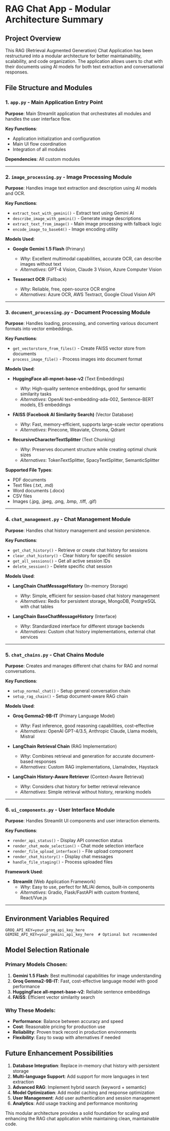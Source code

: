 # RAG Chat App - Modular Architecture Summary

## Project Overview
This RAG (Retrieval Augmented Generation) Chat Application has been restructured into a modular architecture for better maintainability, scalability, and code organization. The application allows users to chat with their documents using AI models for both text extraction and conversational responses.

## File Structure and Modules

### 1. `app.py` - Main Application Entry Point
**Purpose**: Main Streamlit application that orchestrates all modules and handles the user interface flow.

**Key Functions**:
- Application initialization and configuration
- Main UI flow coordination
- Integration of all modules

**Dependencies**: All custom modules

---

### 2. `image_processing.py` - Image Processing Module
**Purpose**: Handles image text extraction and description using AI models and OCR.

**Key Functions**:
- `extract_text_with_gemini()` - Extract text using Gemini AI
- `describe_image_with_gemini()` - Generate image descriptions
- `extract_text_from_image()` - Main image processing with fallback logic
- `encode_image_to_base64()` - Image encoding utility

**Models Used**:
- **Google Gemini 1.5 Flash** (Primary)
  - *Why*: Excellent multimodal capabilities, accurate OCR, can describe images without text
  - *Alternatives*: GPT-4 Vision, Claude 3 Vision, Azure Computer Vision
  
- **Tesseract OCR** (Fallback)
  - *Why*: Reliable, free, open-source OCR engine
  - *Alternatives*: Azure OCR, AWS Textract, Google Cloud Vision API

---

### 3. `document_processing.py` - Document Processing Module
**Purpose**: Handles loading, processing, and converting various document formats into vector embeddings.

**Key Functions**:
- `get_vectorstore_from_files()` - Create FAISS vector store from documents
- `process_image_file()` - Process images into document format

**Models Used**:
- **HuggingFace all-mpnet-base-v2** (Text Embeddings)
  - *Why*: High-quality sentence embeddings, good for semantic similarity tasks
  - *Alternatives*: OpenAI text-embedding-ada-002, Sentence-BERT models, E5 embeddings

- **FAISS (Facebook AI Similarity Search)** (Vector Database)
  - *Why*: Fast, memory-efficient, supports large-scale vector operations
  - *Alternatives*: Pinecone, Weaviate, Chroma, Qdrant

- **RecursiveCharacterTextSplitter** (Text Chunking)
  - *Why*: Preserves document structure while creating optimal chunk sizes
  - *Alternatives*: TokenTextSplitter, SpacyTextSplitter, SemanticSplitter

**Supported File Types**:
- PDF documents
- Text files (.txt, .md)
- Word documents (.docx)
- CSV files
- Images (.jpg, .jpeg, .png, .bmp, .tiff, .gif)

---

### 4. `chat_management.py` - Chat Management Module
**Purpose**: Handles chat history management and session persistence.

**Key Functions**:
- `get_chat_history()` - Retrieve or create chat history for sessions
- `clear_chat_history()` - Clear history for specific session
- `get_all_sessions()` - Get all active session IDs
- `delete_session()` - Delete specific chat session

**Models Used**:
- **LangChain ChatMessageHistory** (In-memory Storage)
  - *Why*: Simple, efficient for session-based chat history management
  - *Alternatives*: Redis for persistent storage, MongoDB, PostgreSQL with chat tables

- **LangChain BaseChatMessageHistory** (Interface)
  - *Why*: Standardized interface for different storage backends
  - *Alternatives*: Custom chat history implementations, external chat services

---

### 5. `chat_chains.py` - Chat Chains Module
**Purpose**: Creates and manages different chat chains for RAG and normal conversations.

**Key Functions**:
- `setup_normal_chat()` - Setup general conversation chain
- `setup_rag_chain()` - Setup document-aware RAG chain

**Models Used**:
- **Groq Gemma2-9B-IT** (Primary Language Model)
  - *Why*: Fast inference, good reasoning capabilities, cost-effective
  - *Alternatives*: OpenAI GPT-4/3.5, Anthropic Claude, Llama models, Mistral

- **LangChain Retrieval Chain** (RAG Implementation)
  - *Why*: Combines retrieval and generation for accurate document-based responses
  - *Alternatives*: Custom RAG implementations, LlamaIndex, Haystack

- **LangChain History-Aware Retriever** (Context-Aware Retrieval)
  - *Why*: Considers chat history for better retrieval relevance
  - *Alternatives*: Simple retrieval without history, reranking models

---

### 6. `ui_components.py` - User Interface Module
**Purpose**: Handles Streamlit UI components and user interaction elements.

**Key Functions**:
- `render_api_status()` - Display API connection status
- `render_chat_mode_selection()` - Chat mode selection interface
- `render_file_upload_interface()` - File upload component
- `render_chat_history()` - Display chat messages
- `handle_file_staging()` - Process uploaded files

**Framework Used**:
- **Streamlit** (Web Application Framework)
  - *Why*: Easy to use, perfect for ML/AI demos, built-in components
  - *Alternatives*: Gradio, Flask/FastAPI with custom frontend, React/Vue.js

---
## Environment Variables Required

```env
GROQ_API_KEY=your_groq_api_key_here
GEMINI_API_KEY=your_gemini_api_key_here  # Optional but recommended
```

## Model Selection Rationale

### Primary Models Chosen:
1. **Gemini 1.5 Flash**: Best multimodal capabilities for image understanding
2. **Groq Gemma2-9B-IT**: Fast, cost-effective language model with good performance
3. **HuggingFace all-mpnet-base-v2**: Reliable sentence embeddings
4. **FAISS**: Efficient vector similarity search

### Why These Models:
- **Performance**: Balance between accuracy and speed
- **Cost**: Reasonable pricing for production use
- **Reliability**: Proven track record in production environments
- **Flexibility**: Easy to swap with alternatives if needed

## Future Enhancement Possibilities

1. **Database Integration**: Replace in-memory chat history with persistent storage
2. **Multi-language Support**: Add support for more languages in text extraction
3. **Advanced RAG**: Implement hybrid search (keyword + semantic)
4. **Model Optimization**: Add model caching and response optimization
5. **User Management**: Add user authentication and session management
6. **Analytics**: Add usage tracking and performance monitoring

This modular architecture provides a solid foundation for scaling and enhancing the RAG chat application while maintaining clean, maintainable code.
